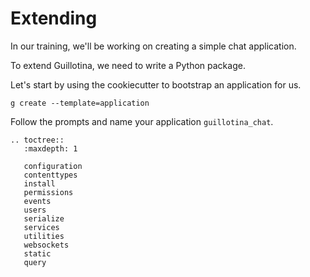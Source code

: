 # Extending

In our training, we'll be working on creating a simple chat application.

To extend Guillotina, we need to write a Python package.

Let's start by using the cookiecutter to bootstrap an application for us.


```
g create --template=application
```

Follow the prompts and name your application `guillotina_chat`.


```eval_rst
.. toctree::
   :maxdepth: 1

   configuration
   contenttypes
   install
   permissions
   events
   users
   serialize
   services
   utilities
   websockets
   static
   query
```
